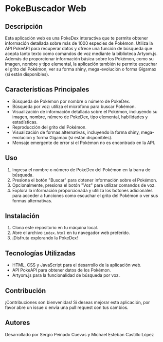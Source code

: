 ﻿# PokeBuscador Web

## Descripción
Esta aplicación web es una PokeDex interactiva que te permite obtener información detallada sobre más de 1000 especies de Pokémon. Utiliza la API PokeAPI para recuperar datos y ofrece una función de búsqueda que acepta tanto texto como comandos de voz mediante la biblioteca Artyom.js. Además de proporcionar información básica sobre los Pokémon, como su imagen, nombre y tipo elemental, la aplicación también te permite escuchar el grito del Pokémon, ver su forma shiny, mega-evolución o forma Gigamax (si están disponibles).

## Características Principales
-   Búsqueda de Pokémon por nombre o número de PokeDex.
-   Búsqueda por voz: utiliza el micrófono para buscar Pokémon.
-   Visualización de información detallada sobre el Pokémon, incluyendo su imagen, nombre, número de PokeDex, tipo elemental, habilidades y estadísticas.
-   Reproducción del grito del Pokémon.
-   Visualización de formas alternativas, incluyendo la forma shiny, mega-evolución y forma Gigamax (si están disponibles).
-   Mensaje emergente de error si el Pokémon no es encontrado en la API.

## Uso

1.  Ingresa el nombre o número de PokeDex del Pokémon en la barra de búsqueda.
2.  Presiona el botón "Buscar" para obtener información sobre el Pokémon.
3.  Opcionalmente, presiona el botón "Voz" para utilizar comandos de voz.
4.  Explora la información proporcionada y utiliza los botones adicionales para acceder a funciones como escuchar el grito del Pokémon o ver sus formas alternativas.

## Instalación

1.  Clona este repositorio en tu máquina local.
2.  Abre el archivo `index.html` en tu navegador web preferido.
3.  ¡Disfruta explorando la PokeDex!

## Tecnologías Utilizadas

-   HTML, CSS y JavaScript para el desarrollo de la aplicación web.
-   API PokeAPI para obtener datos de los Pokémon.
-   Artyom.js para la funcionalidad de búsqueda por voz.

## Contribución

¡Contribuciones son bienvenidas! Si deseas mejorar esta aplicación, por favor abre un issue o envía una pull request con tus cambios.

## Autores

Desarrollado por Sergio Peinado Cuevas y Michael Esteban Castillo López
